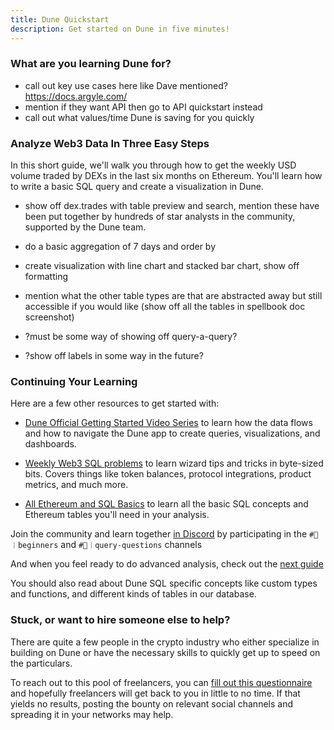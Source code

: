 ```yaml
---
title: Dune Quickstart
description: Get started on Dune in five minutes!
---
```


### What are you learning Dune for?

- call out key use cases here like Dave mentioned? https://docs.argyle.com/ 
- mention if they want API then go to API quickstart instead
- call out what values/time Dune is saving for you quickly

### Analyze Web3 Data In Three Easy Steps

In this short guide, we'll walk you through how to get the weekly USD volume traded by DEXs in the last six months on Ethereum. You'll learn how to write a basic SQL query and create a visualization in Dune. 

- show off dex.trades with table preview and search, mention these have been put together by hundreds of star analysts in the community, supported by the Dune team.

- do a basic aggregation of 7 days and order by

- create visualization with line chart and stacked bar chart, show off formatting

- mention what the other table types are that are abstracted away but still accessible if you would like (show off all the tables in spellbook doc screenshot)

- ?must be some way of showing off query-a-query?
- ?show off labels in some way in the future?

### Continuing Your Learning

Here are a few other resources to get started with:

- [Dune Official Getting Started Video Series](../app/guides/video-tutorial.md) to learn how the data flows and how to navigate the Dune app to create queries, visualizations, and dashboards. 

- [Weekly Web3 SQL problems](https://daodatadesign.notion.site/Web3-SQL-Weekly-0bababb5e59a412bb73594c512db8cc1) to learn wizard tips and tricks in byte-sized bits. Covers things like token balances, protocol integrations, product metrics, and much more.

- [All Ethereum and SQL Basics](https://web3datadegens.substack.com/p/a-basic-wizard-guide-to-dune-sql) to learn all the basic SQL concepts and Ethereum tables you'll need in your analysis.

Join the community and learn together [in Discord](https://discord.com/invite/ErrzwBz) by participating in the `#🐥︱beginners` and `#🙋︱query-questions` channels

And when you feel ready to do advanced analysis, check out the [next guide](../docs/five_minutes.md)

You should also read about Dune SQL specific concepts like custom types and functions, and different kinds of tables in our database.

### Stuck, or want to hire someone else to help?

There are quite a few people in the crypto industry who either specialize in building on Dune or have the necessary skills to quickly get up to speed on the particulars.

To reach out to this pool of freelancers, you can [fill out this questionnaire](http://bounties.dune.com) and hopefully freelancers will get back to you in little to no time. If that yields no results, posting the bounty on relevant social channels and spreading it in your networks may help.
